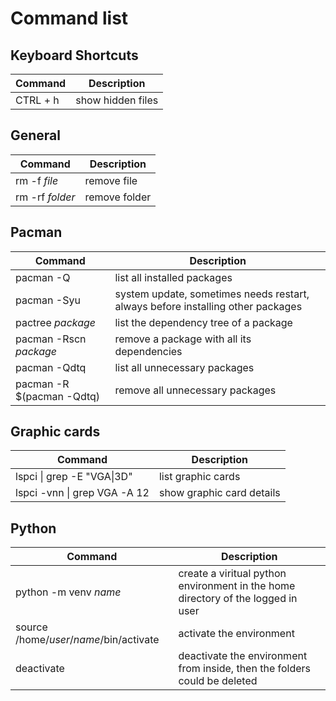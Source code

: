 # Command list

## Keyboard Shortcuts
Command | Description
---|---
CTRL + h | show hidden files

## General
Command | Description
---|---
rm -f *file* | remove file
rm -rf *folder* | remove folder

## Pacman
Command | Description
---|---
pacman -Q | list all installed packages
pacman -Syu | system update, sometimes needs restart, always before installing other packages
pactree *package* | list the dependency tree of a package
pacman -Rscn *package* | remove a package with all its dependencies
pacman -Qdtq | list all unnecessary packages
pacman -R $(pacman -Qdtq) | remove all unnecessary packages

## Graphic cards
Command | Description
---|---
lspci \| grep -E "VGA\|3D" | list graphic cards
lspci -vnn \| grep VGA -A 12 | show graphic card details

## Python
Command | Description
---|---
python -m venv *name* | create a viritual python environment in the home directory of the logged in user
source /home/*user*/*name*/bin/activate | activate the environment
deactivate | deactivate the environment from inside, then the folders could be deleted
